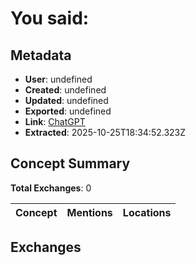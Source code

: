 # **You said:**

## Metadata

- **User**: undefined
- **Created**: undefined
- **Updated**: undefined
- **Exported**: undefined
- **Link**: [ChatGPT](undefined)
- **Extracted**: 2025-10-25T18:34:52.323Z

## Concept Summary

**Total Exchanges**: 0

| Concept | Mentions | Locations |
|---------|----------|----------|

## Exchanges

